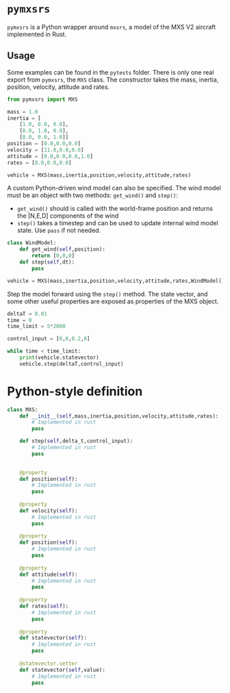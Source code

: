 # `pymxsrs`

`pymxsrs` is a Python wrapper around `mxsrs`, a model of the MXS V2 aircraft implemented in Rust.

## Usage

Some examples can be found in the `pytests` folder. There is only one real export from `pymxsrs`, the `MXS` class. The
constructor takes the mass, inertia, position, velocity, attitude and rates.

```py
from pymxsrs import MXS

mass = 1.0
inertia = [
    [1.0, 0.0, 0.0],
    [0.0, 1.0, 0.0],
    [0.0, 0.0, 1.0]]
position = [0.0,0.0,0.0]
velocity = [11.0,0.0,0.0]
attitude = [0.0,0.0,0.0,1.0]
rates = [0.0,0.0,0.0]

vehicle = MXS(mass,inertia,position,velocity,attitude,rates)
```

A custom Python-driven wind model can also be specified. The wind model must be an object with two methods: `get_wind()`
and `step()`:
- `get_wind()` should is called with the world-frame position and returns the [N,E,D] components of the wind
- `step()` takes a timestep and can be used to update internal wind model state. Use `pass` if not needed.

```py
class WindModel:
    def get_wind(self,position):
        return [0,0,0]
    def step(self,dt):
        pass

vehicle = MXS(mass,inertia,position,velocity,attitude,rates,WindModel())
```

Step the model forward using the `step()` method. The state vector, and some other useful properties are exposed as
properties of the MXS object.

```py
deltaT = 0.01
time = 0
time_limit = 5*2000

control_input = [0,0,0.2,0]

while time < time_limit:
    print(vehicle.statevector)
    vehicle.step(deltaT,control_input)
```

# Python-style definition

```py
class MXS:
    def __init__(self,mass,inertia,position,velocity,attitude,rates):
        # Implemented in rust
        pass

    def step(self,delta_t,control_input):
        # Implemented in rust
        pass

    
    @property
    def position(self):
        # Implemented in rust
        pass
    
    @property
    def velocity(self):
        # Implemented in rust
        pass
    
    @property
    def position(self):
        # Implemented in rust
        pass
    
    @property
    def attitude(self):
        # Implemented in rust
        pass
    
    @property
    def rates(self):
        # Implemented in rust
        pass
    
    @property
    def statevector(self):
        # Implemented in rust
        pass
    
    @statevector.setter
    def statevector(self,value):
        # Implemented in rust
        pass 
```